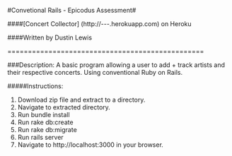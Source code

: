 #Convetional Rails - Epicodus Assessment#

####[Concert Collector] (http://---.herokuapp.com) on Heroku

####Written by Dustin Lewis

================================================

###Description:
A basic program allowing a user to add + track artists and their respective concerts. Using conventional Ruby on Rails.

#####Instructions:
1. Download zip file and extract to a directory.
2. Navigate to extracted directory.
3. Run bundle install
4. Run rake db:create
5. Run rake db:migrate
6. Run rails server
7. Navigate to http://localhost:3000 in your browser.
